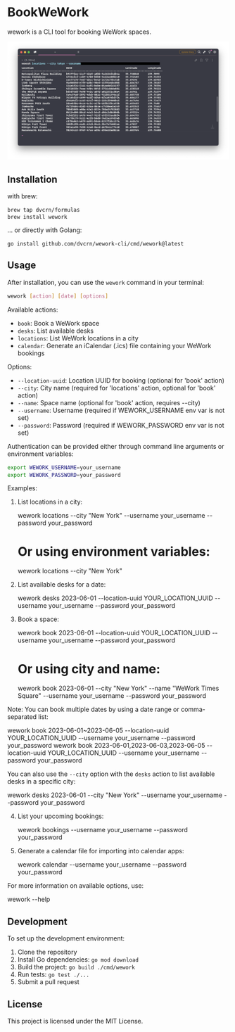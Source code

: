 # BookWeWork

wework is a CLI tool for booking WeWork spaces.

![screenshot](./screenshot.png)

## Installation

with brew:


```
brew tap dvcrn/formulas
brew install wework
```


... or directly with Golang:

```
go install github.com/dvcrn/wework-cli/cmd/wework@latest
```


## Usage

After installation, you can use the `wework` command in your terminal:


```bash
wework [action] [date] [options]
```


Available actions:
- `book`: Book a WeWork space
- `desks`: List available desks
- `locations`: List WeWork locations in a city
- `calendar`: Generate an iCalendar (.ics) file containing your WeWork bookings

Options:
- `--location-uuid`: Location UUID for booking (optional for 'book' action)
- `--city`: City name (required for 'locations' action, optional for 'book' action)
- `--name`: Space name (optional for 'book' action, requires --city)
- `--username`: Username (required if WEWORK_USERNAME env var is not set)
- `--password`: Password (required if WEWORK_PASSWORD env var is not set)

Authentication can be provided either through command line arguments or environment variables:

```bash
export WEWORK_USERNAME=your_username
export WEWORK_PASSWORD=your_password
```


Examples:

1. List locations in a city:
   
   wework locations --city "New York" --username your_username --password your_password
   # Or using environment variables:
   wework locations --city "New York"
   

2. List available desks for a date:
   
   wework desks 2023-06-01 --location-uuid YOUR_LOCATION_UUID --username your_username --password your_password
   

3. Book a space:
   
   wework book 2023-06-01 --location-uuid YOUR_LOCATION_UUID --username your_username --password your_password
   
   # Or using city and name:
   wework book 2023-06-01 --city "New York" --name "WeWork Times Square" --username your_username --password your_password
   

Note: You can book multiple dates by using a date range or comma-separated list:
   
   wework book 2023-06-01~2023-06-05 --location-uuid YOUR_LOCATION_UUID --username your_username --password your_password
   wework book 2023-06-01,2023-06-03,2023-06-05 --location-uuid YOUR_LOCATION_UUID --username your_username --password your_password
   

You can also use the `--city` option with the `desks` action to list available desks in a specific city:


wework desks 2023-06-01 --city "New York" --username your_username --password your_password


4. List your upcoming bookings:
   
   wework bookings --username your_username --password your_password
   

5. Generate a calendar file for importing into calendar apps:
   
   wework calendar --username your_username --password your_password
   

For more information on available options, use:


wework --help


## Development

To set up the development environment:

1. Clone the repository
2. Install Go dependencies: `go mod download`
3. Build the project: `go build ./cmd/wework`
4. Run tests: `go test ./...`
5. Submit a pull request

## License

This project is licensed under the MIT License.
